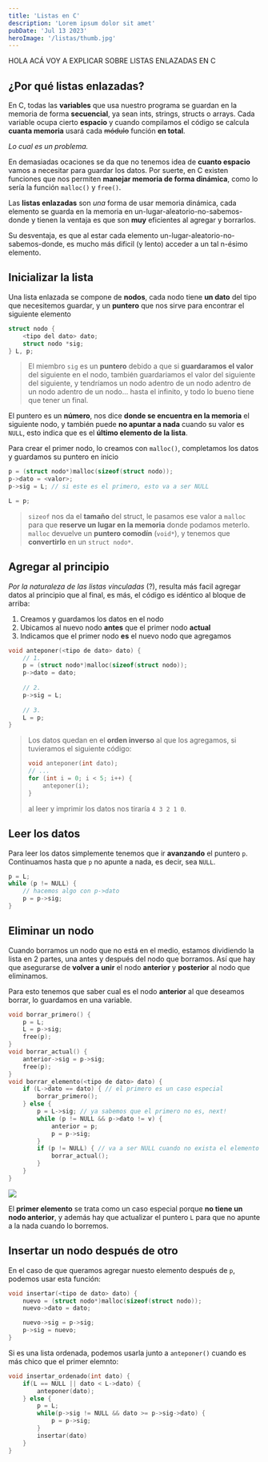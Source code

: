 ```yaml
---
title: 'Listas en C'
description: 'Lorem ipsum dolor sit amet'
pubDate: 'Jul 13 2023'
heroImage: '/listas/thumb.jpg'
---
```


HOLA ACÁ VOY A EXPLICAR SOBRE LISTAS ENLAZADAS EN C

## ¿Por qué listas enlazadas?

En C, todas las **variables** que usa nuestro programa se guardan en la memoria de forma **secuencial**, ya sean ints, strings, structs o arrays. Cada variable ocupa cierto **espacio** y cuando compilamos el código se calcula **cuanta memoria** usará cada ~~módulo~~ función **en total**.

*Lo cual es un problema.*

En demasiadas ocaciones se da que no tenemos idea de **cuanto espacio** vamos a necesitar para guardar los datos. Por suerte, en C existen funciones que nos permiten **manejar memoria de forma dinámica**, como lo sería la función `malloc()` y `free()`.

Las **listas enlazadas** son *una* forma de usar memoria dinámica, cada elemento se guarda en la memoria en un-lugar-aleatorio-no-sabemos-donde  y tienen la ventaja es que son **muy** eficientes al agregar y borrarlos.

Su desventaja, es que al estar cada elemento un-lugar-aleatorio-no-sabemos-donde, es mucho más dificil (y lento) acceder a un tal n-ésimo elemento.

## Inicializar la lista

Una lista enlazada se compone de **nodos**, cada nodo tiene **un dato** del tipo que necesitemos guardar, y un **puntero** que nos sirve para encontrar el siguiente elemento

```c
struct nodo {
    <tipo del dato> dato;
    struct nodo *sig;
} L, p;
```

> El miembro `sig` es un **puntero** debido a que si **guardaramos el valor** del siguiente en el nodo, también guardariamos el valor del siguiente del siguiente, y tendríamos un nodo adentro de un nodo adentro de un nodo adentro de un nodo... hasta el infinito, y todo lo bueno tiene que tener un final.
 
El puntero es un **número**, nos dice **donde se encuentra en la memoria** el siguiente nodo, y también puede **no apuntar a nada** cuando su valor es `NULL`, esto indica que es el **último elemento de la lista**. 

Para crear el primer nodo, lo creamos con `malloc()`, completamos los datos y guardamos su puntero en inicio

```c
p = (struct nodo*)malloc(sizeof(struct nodo));
p->dato = <valor>;
p->sig = L; // si este es el primero, esto va a ser NULL

L = p;
```

> `sizeof` nos da el **tamaño** del struct, le pasamos ese valor a `malloc` para que **reserve un lugar en la memoria** donde podamos meterlo. `malloc` devuelve un **puntero comodín** (`void*`), y tenemos que **convertirlo** en un `struct nodo*`.

## Agregar al principio

*Por la naturaleza de las listas vinculadas* (?), resulta más facil agregar datos al principio que al final, es más, el código es idéntico al bloque de arriba:
1. Creamos y guardamos los datos en el nodo
2. Ubicamos al nuevo nodo **antes** que el primer nodo **actual**
3. Indicamos que el primer nodo **es** el nuevo nodo que agregamos

```c
void anteponer(<tipo de dato> dato) {
    // 1. 
    p = (struct nodo*)malloc(sizeof(struct nodo));
    p->dato = dato;
    
    // 2.
    p->sig = L;
    
    // 3.
    L = p;
}
```


> Los datos quedan en el **orden inverso** al que los agregamos, si tuvieramos el siguiente código:
> 
> ```c
> void anteponer(int dato);
> // ...
> for (int i = 0; i < 5; i++) {
>     anteponer(i);
> }
> ```
> al leer y imprimir los datos nos tiraría `4 3 2 1 0`.

## Leer los datos

Para leer los datos simplemente tenemos que ir **avanzando** el puntero `p`. Continuamos hasta que `p` no apunte a nada, es decir, sea `NULL`.

```c
p = L;
while (p != NULL) {
    // hacemos algo con p->dato
    p = p->sig;
}
```

## Eliminar un nodo

Cuando borramos un nodo que no está en el medio, estamos dividiendo la lista en 2 partes, una antes y después del nodo que borramos. Así que hay que asegurarse de **volver a unir** el nodo **anterior** y **posterior** al nodo que eliminamos.

Para esto tenemos que saber cual es el nodo **anterior** al que deseamos borrar, lo guardamos en una variable.


```c
void borrar_primero() {
    p = L;
    L = p->sig;
    free(p);
}
void borrar_actual() {
    anterior->sig = p->sig;
    free(p);
}
void borrar_elemento(<tipo de dato> dato) {
    if (L->dato == dato) { // el primero es un caso especial
        borrar_primero();
    } else {
        p = L->sig; // ya sabemos que el primero no es, next!
        while (p != NULL && p->dato != v) {
            anterior = p;
            p = p->sig;
        }
        if (p != NULL) { // va a ser NULL cuando no exista el elemento
            borrar_actual();
        }
    }
}
```
![](/listas/free.png)

El **primer elemento** se trata como un caso especial porque **no tiene un nodo anterior**, y además hay que actualizar el puntero `L` para que no apunte a la nada cuando lo borremos.

## Insertar un nodo después de otro

En el caso de que queramos agregar nuesto elemento después de `p`, podemos usar esta función:

```c
void insertar(<tipo de dato> dato) {
    nuevo = (struct nodo*)malloc(sizeof(struct nodo));
    nuevo->dato = dato;

    nuevo->sig = p->sig; 
    p->sig = nuevo; 
}
```

Si es una lista ordenada, podemos usarla junto a `anteponer()` cuando es más chico que el primer elemnto:

```c
void insertar_ordenado(int dato) {
    if(L == NULL || dato < L->dato) {
        anteponer(dato);
    } else {
        p = L;
        while(p->sig != NULL && dato >= p->sig->dato) {
            p = p->sig;
        }
        insertar(dato)
    }
}
```